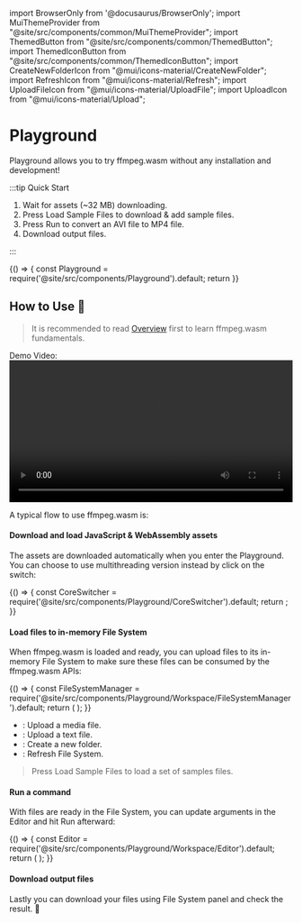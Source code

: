 import BrowserOnly from '@docusaurus/BrowserOnly';
import MuiThemeProvider from "@site/src/components/common/MuiThemeProvider";
import ThemedButton from "@site/src/components/common/ThemedButton";
import ThemedIconButton from "@site/src/components/common/ThemedIconButton";
import CreateNewFolderIcon from "@mui/icons-material/CreateNewFolder";
import RefreshIcon from "@mui/icons-material/Refresh";
import UploadFileIcon from "@mui/icons-material/UploadFile";
import UploadIcon from "@mui/icons-material/Upload";

# Playground

Playground allows you to try ffmpeg.wasm without any installation and
development!

:::tip Quick Start

1. Wait for assets (~32 MB) downloading.
2. Press <ThemedButton>Load Sample Files</ThemedButton> to download & add sample files.
3. Press <ThemedButton variant="contained">Run</ThemedButton> to convert an AVI file to MP4 file.
4. Download output files.

:::

<BrowserOnly>
  {() => {
    const Playground = require('@site/src/components/Playground').default;
    return <Playground/>
  }}
</BrowserOnly>

<div style={{ height: 32 }} />

## How to Use :rocket:

> It is recommended to read [Overview](/docs/overview) first to learn
ffmpeg.wasm fundamentals.

Demo Video:
<video width="100%" controls>
  <source src="/video/playground-how-to.mp4" type="video/mp4" />
</video>

A typical flow to use ffmpeg.wasm is:

#### Download and load JavaScript & WebAssembly assets

The assets are downloaded automatically when you enter the Playground. You can
choose to use multithreading version instead by click on the switch:

<MuiThemeProvider>
  <BrowserOnly>
  {() => {
    const CoreSwitcher = require('@site/src/components/Playground/CoreSwitcher').default;
    return <CoreSwitcher/>;
  }}
  </BrowserOnly>
</MuiThemeProvider>

#### Load files to in-memory File System

When ffmpeg.wasm is loaded and ready, you can upload files to its in-memory File
System to make sure these files can be consumed by the ffmpeg.wasm APIs:

<div style={{ maxWidth: 260 }}>
  <MuiThemeProvider>
    <BrowserOnly>
    {() => {
      const FileSystemManager = require('@site/src/components/Playground/Workspace/FileSystemManager').default;
      return (
        <FileSystemManager
          nodes={[
            {name: "..", isDir: true},
            {name: "tmp", isDir: true},
            {name: "home", isDir: true},
            {name: "dev", isDir: true},
            {name: "proc", isDir: true},
            {name: "video.avi", isDir: false},
          ]}
        />
      );
    }}
    </BrowserOnly>
  </MuiThemeProvider>
</div>

<div style={{ height: 32 }} />

- <ThemedIconButton size="small"><UploadFileIcon fontSize="small"
    /></ThemedIconButton>: Upload a media file.
- <ThemedIconButton size="small"><UploadIcon fontSize="small"
    /></ThemedIconButton>: Upload a text file.
- <ThemedIconButton size="small"><CreateNewFolderIcon fontSize="small"
    /></ThemedIconButton>: Create a new folder.
- <ThemedIconButton size="small"><RefreshIcon fontSize="small"
    /></ThemedIconButton>: Refresh File System.

> Press <ThemedButton>Load Sample Files</ThemedButton> to load a set of samples
files.

#### Run a command 

With files are ready in the File System, you can update arguments in the Editor
and hit <ThemedButton variant="contained">Run</ThemedButton> afterward:

<div style={{ maxWidth: 480 }}>
  <MuiThemeProvider>
    <BrowserOnly>
    {() => {
      const Editor = require('@site/src/components/Playground/Workspace/Editor').default;
      return (
        <Editor args={JSON.stringify(["-i", "video.avi", "video.mp4"], null, 2)} />
      );
    }}
    </BrowserOnly>
  </MuiThemeProvider>
</div>

<div style={{ height: 32 }} />

#### Download output files

Lastly you can download your files using File System panel and check the result.
:tada:
